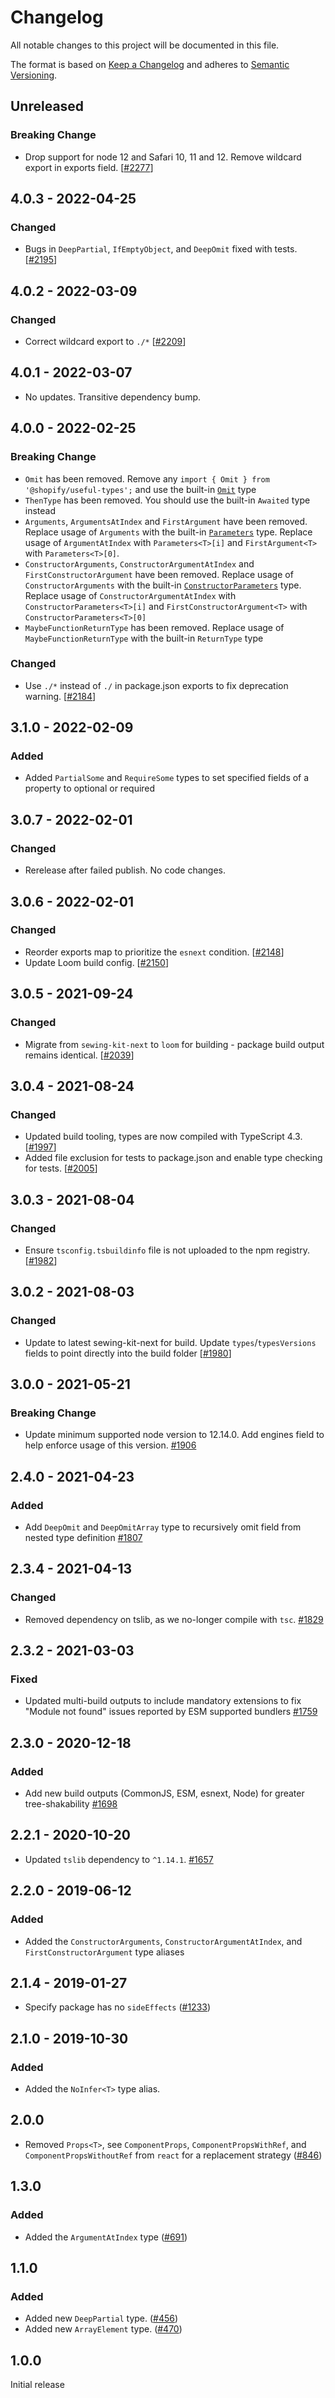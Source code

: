 # Changelog

All notable changes to this project will be documented in this file.

The format is based on [Keep a Changelog](http://keepachangelog.com/en/1.0.0/)
and adheres to [Semantic Versioning](http://semver.org/spec/v2.0.0.html).

## Unreleased

### Breaking Change

- Drop support for node 12 and Safari 10, 11 and 12. Remove wildcard export in exports field. [[#2277](https://github.com/Shopify/quilt/pull/2277)]

## 4.0.3 - 2022-04-25

### Changed

- Bugs in `DeepPartial`, `IfEmptyObject`, and `DeepOmit` fixed with tests. [[#2195](https://github.com/Shopify/quilt/pull/2195)]

## 4.0.2 - 2022-03-09

### Changed

- Correct wildcard export to `./*` [[#2209](https://github.com/Shopify/quilt/pull/2209)]

## 4.0.1 - 2022-03-07

- No updates. Transitive dependency bump.

## 4.0.0 - 2022-02-25

### Breaking Change

- `Omit` has been removed. Remove any `import { Omit } from '@shopify/useful-types';` and use the built-in [`Omit`](https://www.typescriptlang.org/docs/handbook/utility-types.html#omittype-keys) type
- `ThenType` has been removed. You should use the built-in `Awaited` type instead
- `Arguments`, `ArgumentsAtIndex` and `FirstArgument` have been removed. Replace usage of `Arguments` with the built-in [`Parameters`](https://www.typescriptlang.org/docs/handbook/utility-types.html#parameterstype) type. Replace usage of `ArgumentAtIndex` with `Parameters<T>[i]` and `FirstArgument<T>` with `Parameters<T>[0]`.
- `ConstructorArguments`, `ConstructorArgumentAtIndex` and `FirstConstructorArgument` have been removed. Replace usage of `ConstructorArguments` with the built-in [`ConstructorParameters`](https://www.typescriptlang.org/docs/handbook/utility-types.html#constructorparameterstype) type. Replace usage of `ConstructorArgumentAtIndex` with `ConstructorParameters<T>[i]` and `FirstConstructorArgument<T>` with `ConstructorParameters<T>[0]`
- `MaybeFunctionReturnType` has been removed. Replace usage of `MaybeFunctionReturnType` with the built-in `ReturnType` type

### Changed

- Use `./*` instead of `./` in package.json exports to fix deprecation warning. [[#2184](https://github.com/Shopify/quilt/pull/2184)]

## 3.1.0 - 2022-02-09

### Added

- Added `PartialSome` and `RequireSome` types to set specified fields of a property to optional or required

## 3.0.7 - 2022-02-01

### Changed

- Rerelease after failed publish. No code changes.

## 3.0.6 - 2022-02-01

### Changed

- Reorder exports map to prioritize the `esnext` condition. [[#2148](https://github.com/Shopify/quilt/pull/2148)]
- Update Loom build config. [[#2150](https://github.com/Shopify/quilt/pull/2150)]

## 3.0.5 - 2021-09-24

### Changed

- Migrate from `sewing-kit-next` to `loom` for building - package build output remains identical. [[#2039](https://github.com/Shopify/quilt/pull/2039)]

## 3.0.4 - 2021-08-24

### Changed

- Updated build tooling, types are now compiled with TypeScript 4.3. [[#1997](https://github.com/Shopify/quilt/pull/1997)]
- Added file exclusion for tests to package.json and enable type checking for tests. [[#2005](https://github.com/Shopify/quilt/pull/2005)]

## 3.0.3 - 2021-08-04

### Changed

- Ensure `tsconfig.tsbuildinfo` file is not uploaded to the npm registry. [[#1982](https://github.com/Shopify/quilt/pull/1982)]

## 3.0.2 - 2021-08-03

### Changed

- Update to latest sewing-kit-next for build. Update `types`/`typesVersions` fields to point directly into the build folder [[#1980](https://github.com/Shopify/quilt/pull/1980)]

## 3.0.0 - 2021-05-21

### Breaking Change

- Update minimum supported node version to 12.14.0. Add engines field to help enforce usage of this version. [#1906](https://github.com/Shopify/quilt/pull/1906)

## 2.4.0 - 2021-04-23

### Added

- Add `DeepOmit` and `DeepOmitArray` type to recursively omit field from nested type definition [#1807](https://github.com/Shopify/quilt/pull/1807)

## 2.3.4 - 2021-04-13

### Changed

- Removed dependency on tslib, as we no-longer compile with `tsc`. [#1829](https://github.com/Shopify/quilt/pull/1829)

## 2.3.2 - 2021-03-03

### Fixed

- Updated multi-build outputs to include mandatory extensions to fix "Module not found" issues reported by ESM supported bundlers [#1759](https://github.com/Shopify/quilt/pull/1759)

## 2.3.0 - 2020-12-18

### Added

- Add new build outputs (CommonJS, ESM, esnext, Node) for greater tree-shakability [#1698](https://github.com/Shopify/quilt/pull/1698)

## 2.2.1 - 2020-10-20

- Updated `tslib` dependency to `^1.14.1`. [#1657](https://github.com/Shopify/quilt/pull/1657)

## 2.2.0 - 2019-06-12

### Added

- Added the `ConstructorArguments`, `ConstructorArgumentAtIndex`, and `FirstConstructorArgument` type aliases

## 2.1.4 - 2019-01-27

- Specify package has no `sideEffects` ([#1233](https://github.com/Shopify/quilt/pull/1233))

## 2.1.0 - 2019-10-30

### Added

- Added the `NoInfer<T>` type alias.

## 2.0.0

- Removed `Props<T>`, see `ComponentProps`, `ComponentPropsWithRef`, and `ComponentPropsWithoutRef` from `react` for a replacement strategy ([#846](https://github.com/Shopify/quilt/pull/846))

## 1.3.0

### Added

- Added the `ArgumentAtIndex` type ([#691](https://github.com/Shopify/quilt/pull/691))

## 1.1.0

### Added

- Added new `DeepPartial` type. ([#456](https://github.com/Shopify/quilt/pull/456))
- Added new `ArrayElement` type. ([#470](https://github.com/Shopify/quilt/pull/470))

## 1.0.0

Initial release
